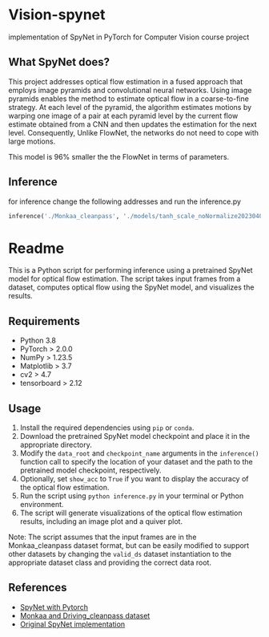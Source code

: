 # Vision-spynet

implementation of SpyNet in PyTorch for Computer Vision course project

## What SpyNet does?

This project addresses optical flow estimation in a fused approach that employs image pyramids and convolutional neural networks. Using image pyramids enables the method to estimate optical flow in a coarse-to-fine strategy. 
At each level of the pyramid, the algorithm estimates motions by warping one image of a pair at each pyramid level by the current flow estimate obtained from a CNN and then updates the estimation for the next level. Consequently, Unlike FlowNet, the networks do not need to cope with large motions.

This model is 96% smaller the the FlowNet in terms of parameters.

## Inference 

for inference change the following addresses and run the inference.py
```python
inference('./Monkaa_cleanpass', './models/tanh_scale_noNormalize20230406-1234/final.pt', show_acc=True)
```
# Readme

This is a Python script for performing inference using a pretrained SpyNet model for optical flow estimation. The script takes input frames from a dataset, computes optical flow using the SpyNet model, and visualizes the results.

## Requirements
- Python 3.8
- PyTorch > 2.0.0
- NumPy > 1.23.5
- Matplotlib > 3.7
- cv2 > 4.7
- tensorboard > 2.12

## Usage
1. Install the required dependencies using `pip` or `conda`.
2. Download the pretrained SpyNet model checkpoint and place it in the appropriate directory.
3. Modify the `data_root` and `checkpoint_name` arguments in the `inference()` function call to specify the location of your dataset and the path to the pretrained model checkpoint, respectively.
4. Optionally, set `show_acc` to `True` if you want to display the accuracy of the optical flow estimation.
5. Run the script using `python inference.py` in your terminal or Python environment.
6. The script will generate visualizations of the optical flow estimation results, including an image plot and a quiver plot.

Note: The script assumes that the input frames are in the Monkaa_cleanpass dataset format, but can be easily modified to support other datasets by changing the `valid_ds` dataset instantiation to the appropriate dataset class and providing the correct data root.

## References
- [SpyNet with Pytorch](https://github.com/Guillem96/spynet-pytorch)
- [Monkaa and Driving_cleanpass dataset](https://lmb.informatik.uni-freiburg.de/resources/datasets/SceneFlowDatasets.en.html)
- [Original SpyNet implementation](https://github.com/anuragranj/spynet)
